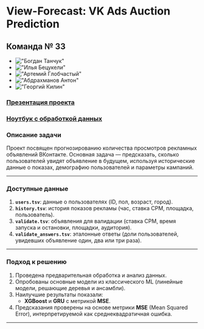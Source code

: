# View-Forecast: VK Ads Auction Prediction

<h2>Команда № 33</h2>

* !["Богдан Танчук"](https://img.shields.io/badge/%D0%91%D0%BE%D0%B3%D0%B4%D0%B0%D0%BD-%D0%A2%D0%B0%D0%BD%D1%87%D1%83%D0%BA-blue)
* !["Илья Бецукели"](https://img.shields.io/badge/%D0%98%D0%BB%D1%8C%D1%8F-%D0%91%D0%B5%D1%86%D1%83%D0%BA%D0%B5%D0%BB%D0%B8-gold)
* !["Артемий Глобчастый"](https://img.shields.io/badge/%D0%90%D1%80%D1%82%D0%B5%D0%BC%D0%B8%D0%B9-%D0%93%D0%BB%D0%BE%D0%B1%D1%87%D0%B0%D1%81%D1%82%D1%8B%D0%B9-limegreen)
* !["Абдрахманов Антон"](https://img.shields.io/badge/%D0%90%D0%B1%D0%B4%D1%80%D0%B0%D1%85%D0%BC%D0%B0%D0%BD%D0%BE%D0%B2-%D0%90%D0%BD%D1%82%D0%BE%D0%BD-red)
* !["Георгий Килин"](https://img.shields.io/badge/%D0%93%D0%B5%D0%BE%D1%80%D0%B3%D0%B8%D0%B9-%D0%9A%D0%B8%D0%BB%D0%B8%D0%BD-orange)



### [Презентация проекта](https://docs.google.com/presentation/d/1WLEXedNQ8Fe1tLqf7XRCUHHzyrKC_fTytUfvbkrmMg0/edit?usp=sharing)
### [Ноутбук с обработкой данных](https://colab.research.google.com/drive/1YXUPY6UTM2KXXmya9HeZQUq3HisU5-wo?usp=sharing)

### Описание задачи

Проект посвящен прогнозированию количества просмотров рекламных объявлений ВКонтакте. Основная задача — предсказать, сколько пользователей увидят объявление в будущем, используя исторические данные о показах, демографию пользователей и параметры кампаний.

---

### Доступные данные

1. **`users.tsv`**: данные о пользователях (ID, пол, возраст, город).
2. **`history.tsv`**: история показов рекламы (час, ставка CPM, площадка, пользователь).
3. **`validate.tsv`**: объявления для валидации (ставка CPM, время запуска и остановки, площадки, аудитория).
4. **`validate_answers.tsv`**: эталонные ответы (доли пользователей, увидевших объявление один, два или три раза).

---

### Подход к решению

1. Проведена предварительная обработка и анализ данных.
2. Опробованы основные модели из классического ML (линейные модели, решающие деревья и ансамбли).
3. Наилучшие результаты показали:
   - **XGBoost** и **GRU** с метрикой **MSE**.
4. Предсказания проверены на основе метрики **MSE** (Mean Squared Error), интерпретируемой как среднеквадратичная ошибка.

---





